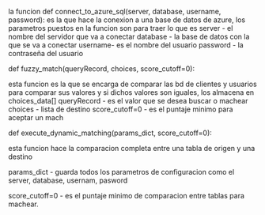  la funcion
 def connect_to_azure_sql(server, database, username, password):
 es la que hace la conexion a una base de datos de azure, los parametros puestos en la funcion son para traer lo que es 
 server - el nombre del servidor que va a conectar
 database - la base de datos con la que se va a conectar 
 username- es el nombre del usuario
 password - la contraseña del usuario 


def fuzzy_match(queryRecord, choices, score_cutoff=0):

esta funcion es la que se encarga de comparar las bd de clientes y usuarios para comparar sus valores y si dichos valores son iguales, los almacena en choices_data[]
queryRecord - es el valor que se desea buscar o machear
choices - lista de destino 
score_cutoff=0 - es el puntaje minimo para aceptar un mach



def execute_dynamic_matching(params_dict, score_cutoff=0):

esta funcion hace la comparacion completa entre una tabla de origen y una destino 

params_dict - guarda todos los parametros de configuracion como el server, database, usernam, pasword

score_cutoff=0 - es el puntaje minimo de comparacion entre tablas para machear.